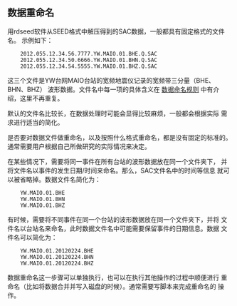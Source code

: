 ## 数据重命名

用rdseed软件从SEED格式中解压得到的SAC数据，一般都具有固定格式的文件名。
示例如下：

        2012.055.12.34.56.7777.YW.MAIO.01.BHE.Q.SAC
        2012.055.12.34.50.6666.YW.MAIO.01.BHN.Q.SAC
        2012.055.12.34.54.5555.YW.MAIO.01.BHZ.Q.SAC

这三个文件是YW台网MAIO台站的宽频地震仪记录的宽频带三分量（BHE、BHN、BHZ）
波形数据。文件名中每一项的具体含义在 [数据命名规则](/appendix/naming-convections.md)
中有介绍，这里不再重复。

默认的文件名比较长，在数据处理时可能会显得比较麻烦，一般都会根据实际
需求进行适当的简化。

是否要对数据文件做重命名，以及按照什么格式重命名，都是没有固定的标准的。
通常需要用户根据自己所做研究的实际情况来决定。

在某些情况下，需要将同一事件在所有台站的波形数据放在同一个文件夹下，
并将文件名以事件的发生日期/时间来命名。那么，SAC文件名中的时间等信息
就可以被省略掉。数据文件名简化为：

        YW.MAIO.01.BHE
        YW.MAIO.01.BHN
        YW.MAIO.01.BHZ

有时候，需要将不同事件在同一个台站的波形数据放在同一个文件夹下，并将
文件名以台站名来命名，此时数据文件名中可能需要保留事件的日期信息。数据
文件名可以简化为：

        YW.MAIO.01.20120224.BHE
        YW.MAIO.01.20120224.BHN
        YW.MAIO.01.20120224.BHZ

数据重命名这一步骤可以单独执行，也可以在执行其他操作的过程中顺便进行
重命名（比如将数据合并并写入磁盘的时候）。通常需要写脚本来完成重命名的
操作。
